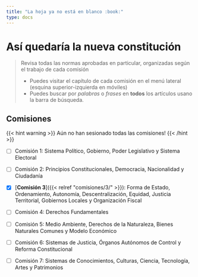```yaml
---
title: "La hoja ya no está en blanco :book:"
type: docs
---
```


# Así quedaría la nueva constitución
> Revisa todas las normas aprobadas en particular, organizadas según el trabajo de cada comisión 
> - Puedes visitar el capítulo de cada comisión en el menú lateral (esquina superior-izquierda en móviles)
> - Puedes buscar por *palabras* o *frases* en **todos** los artículos usano la barra de búsqueda.


## Comisiones
{{< hint warning >}} 
Aún no han sesionado todas las comisiones!
{{< /hint >}}

- [ ] Comisión 1: Sistema Político, Gobierno, Poder Legislativo y Sistema Electoral

- [ ] Comisión 2: Principios Constitucionales, Democracia, Nacionalidad y Ciudadanía

- [x] [**Comisión 3**]({{< relref "comisiones/3/" >}}): Forma de Estado, Ordenamiento, Autonomía, Descentralización, Equidad, Justicia Territorial, Gobiernos Locales y Organización Fiscal

- [ ] Comisión 4: Derechos Fundamentales

- [ ] Comisión 5: Medio Ambiente, Derechos de la Naturaleza, Bienes Naturales Comunes y Modelo Económico

- [ ] Comisión 6: Sistemas de Justicia, Órganos Autónomos de Control y Reforma Constitucional

- [ ] Comisión 7: Sistemas de Conocimientos, Culturas, Ciencia, Tecnología, Artes y Patrimonios

